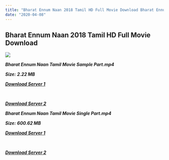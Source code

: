 ```yaml
---
title: "Bharat Ennum Naan 2018 Tamil HD Full Movie Download Bharat Ennum Naan Tamil HD Movie Download"
date: "2020-04-08"
---
```


## Bharat Ennum Naan 2018 Tamil HD Full Movie Download 

![](https://images.moviebuff.com/735a69b5-e741-45f3-9967-84bb858b4167?w=1000)

**_Bharat Ennum Naan Tamil Movie Sample Part.mp4_**

**_Size:_** **_2.22 MB_**  

**_[Download Server 1](http://b2.wetransfer.vip/files/Tamil{dd491190c7c44e72d5bc6265d8d28d52dc406d5dbea1734fee0f652b09d71bf7}20Movies/Tamil{dd491190c7c44e72d5bc6265d8d28d52dc406d5dbea1734fee0f652b09d71bf7}202018{dd491190c7c44e72d5bc6265d8d28d52dc406d5dbea1734fee0f652b09d71bf7}20Movies/Bharat{dd491190c7c44e72d5bc6265d8d28d52dc406d5dbea1734fee0f652b09d71bf7}20Ennum{dd491190c7c44e72d5bc6265d8d28d52dc406d5dbea1734fee0f652b09d71bf7}20Naan{dd491190c7c44e72d5bc6265d8d28d52dc406d5dbea1734fee0f652b09d71bf7}20(2018)/Bharat{dd491190c7c44e72d5bc6265d8d28d52dc406d5dbea1734fee0f652b09d71bf7}20Ennum{dd491190c7c44e72d5bc6265d8d28d52dc406d5dbea1734fee0f652b09d71bf7}20Naan{dd491190c7c44e72d5bc6265d8d28d52dc406d5dbea1734fee0f652b09d71bf7}20(2018){dd491190c7c44e72d5bc6265d8d28d52dc406d5dbea1734fee0f652b09d71bf7}20HDRip/Bharat{dd491190c7c44e72d5bc6265d8d28d52dc406d5dbea1734fee0f652b09d71bf7}20Ennum{dd491190c7c44e72d5bc6265d8d28d52dc406d5dbea1734fee0f652b09d71bf7}20Naan{dd491190c7c44e72d5bc6265d8d28d52dc406d5dbea1734fee0f652b09d71bf7}20Sample{dd491190c7c44e72d5bc6265d8d28d52dc406d5dbea1734fee0f652b09d71bf7}20(640x360).mp4)_**

**_[  
](http://b2.wetransfer.vip/files/Tamil{dd491190c7c44e72d5bc6265d8d28d52dc406d5dbea1734fee0f652b09d71bf7}20Movies/Tamil{dd491190c7c44e72d5bc6265d8d28d52dc406d5dbea1734fee0f652b09d71bf7}202018{dd491190c7c44e72d5bc6265d8d28d52dc406d5dbea1734fee0f652b09d71bf7}20Movies/Bharat{dd491190c7c44e72d5bc6265d8d28d52dc406d5dbea1734fee0f652b09d71bf7}20Ennum{dd491190c7c44e72d5bc6265d8d28d52dc406d5dbea1734fee0f652b09d71bf7}20Naan{dd491190c7c44e72d5bc6265d8d28d52dc406d5dbea1734fee0f652b09d71bf7}20(2018)/Bharat{dd491190c7c44e72d5bc6265d8d28d52dc406d5dbea1734fee0f652b09d71bf7}20Ennum{dd491190c7c44e72d5bc6265d8d28d52dc406d5dbea1734fee0f652b09d71bf7}20Naan{dd491190c7c44e72d5bc6265d8d28d52dc406d5dbea1734fee0f652b09d71bf7}20(2018){dd491190c7c44e72d5bc6265d8d28d52dc406d5dbea1734fee0f652b09d71bf7}20HDRip/Bharat{dd491190c7c44e72d5bc6265d8d28d52dc406d5dbea1734fee0f652b09d71bf7}20Ennum{dd491190c7c44e72d5bc6265d8d28d52dc406d5dbea1734fee0f652b09d71bf7}20Naan{dd491190c7c44e72d5bc6265d8d28d52dc406d5dbea1734fee0f652b09d71bf7}20Sample{dd491190c7c44e72d5bc6265d8d28d52dc406d5dbea1734fee0f652b09d71bf7}20(640x360).mp4)_**

**_[Download Server 2](http://b2.wetransfer.vip/files/Tamil{dd491190c7c44e72d5bc6265d8d28d52dc406d5dbea1734fee0f652b09d71bf7}20Movies/Tamil{dd491190c7c44e72d5bc6265d8d28d52dc406d5dbea1734fee0f652b09d71bf7}202018{dd491190c7c44e72d5bc6265d8d28d52dc406d5dbea1734fee0f652b09d71bf7}20Movies/Bharat{dd491190c7c44e72d5bc6265d8d28d52dc406d5dbea1734fee0f652b09d71bf7}20Ennum{dd491190c7c44e72d5bc6265d8d28d52dc406d5dbea1734fee0f652b09d71bf7}20Naan{dd491190c7c44e72d5bc6265d8d28d52dc406d5dbea1734fee0f652b09d71bf7}20(2018)/Bharat{dd491190c7c44e72d5bc6265d8d28d52dc406d5dbea1734fee0f652b09d71bf7}20Ennum{dd491190c7c44e72d5bc6265d8d28d52dc406d5dbea1734fee0f652b09d71bf7}20Naan{dd491190c7c44e72d5bc6265d8d28d52dc406d5dbea1734fee0f652b09d71bf7}20(2018){dd491190c7c44e72d5bc6265d8d28d52dc406d5dbea1734fee0f652b09d71bf7}20HDRip/Bharat{dd491190c7c44e72d5bc6265d8d28d52dc406d5dbea1734fee0f652b09d71bf7}20Ennum{dd491190c7c44e72d5bc6265d8d28d52dc406d5dbea1734fee0f652b09d71bf7}20Naan{dd491190c7c44e72d5bc6265d8d28d52dc406d5dbea1734fee0f652b09d71bf7}20Sample{dd491190c7c44e72d5bc6265d8d28d52dc406d5dbea1734fee0f652b09d71bf7}20(640x360).mp4)_**

**_Bharat Ennum Naan Tamil Movie Single Part.mp4_**

**_Size:_** **_600.62 MB_**

**_[Download Server 1](http://b2.wetransfer.vip/files/Tamil{dd491190c7c44e72d5bc6265d8d28d52dc406d5dbea1734fee0f652b09d71bf7}20Movies/Tamil{dd491190c7c44e72d5bc6265d8d28d52dc406d5dbea1734fee0f652b09d71bf7}202018{dd491190c7c44e72d5bc6265d8d28d52dc406d5dbea1734fee0f652b09d71bf7}20Movies/Bharat{dd491190c7c44e72d5bc6265d8d28d52dc406d5dbea1734fee0f652b09d71bf7}20Ennum{dd491190c7c44e72d5bc6265d8d28d52dc406d5dbea1734fee0f652b09d71bf7}20Naan{dd491190c7c44e72d5bc6265d8d28d52dc406d5dbea1734fee0f652b09d71bf7}20(2018)/Bharat{dd491190c7c44e72d5bc6265d8d28d52dc406d5dbea1734fee0f652b09d71bf7}20Ennum{dd491190c7c44e72d5bc6265d8d28d52dc406d5dbea1734fee0f652b09d71bf7}20Naan{dd491190c7c44e72d5bc6265d8d28d52dc406d5dbea1734fee0f652b09d71bf7}20(2018){dd491190c7c44e72d5bc6265d8d28d52dc406d5dbea1734fee0f652b09d71bf7}20HDRip/Bharat{dd491190c7c44e72d5bc6265d8d28d52dc406d5dbea1734fee0f652b09d71bf7}20Ennum{dd491190c7c44e72d5bc6265d8d28d52dc406d5dbea1734fee0f652b09d71bf7}20Naan{dd491190c7c44e72d5bc6265d8d28d52dc406d5dbea1734fee0f652b09d71bf7}20Single{dd491190c7c44e72d5bc6265d8d28d52dc406d5dbea1734fee0f652b09d71bf7}20Part{dd491190c7c44e72d5bc6265d8d28d52dc406d5dbea1734fee0f652b09d71bf7}20(640x360).mp4)_**

**_[  
](http://b2.wetransfer.vip/files/Tamil{dd491190c7c44e72d5bc6265d8d28d52dc406d5dbea1734fee0f652b09d71bf7}20Movies/Tamil{dd491190c7c44e72d5bc6265d8d28d52dc406d5dbea1734fee0f652b09d71bf7}202018{dd491190c7c44e72d5bc6265d8d28d52dc406d5dbea1734fee0f652b09d71bf7}20Movies/Bharat{dd491190c7c44e72d5bc6265d8d28d52dc406d5dbea1734fee0f652b09d71bf7}20Ennum{dd491190c7c44e72d5bc6265d8d28d52dc406d5dbea1734fee0f652b09d71bf7}20Naan{dd491190c7c44e72d5bc6265d8d28d52dc406d5dbea1734fee0f652b09d71bf7}20(2018)/Bharat{dd491190c7c44e72d5bc6265d8d28d52dc406d5dbea1734fee0f652b09d71bf7}20Ennum{dd491190c7c44e72d5bc6265d8d28d52dc406d5dbea1734fee0f652b09d71bf7}20Naan{dd491190c7c44e72d5bc6265d8d28d52dc406d5dbea1734fee0f652b09d71bf7}20(2018){dd491190c7c44e72d5bc6265d8d28d52dc406d5dbea1734fee0f652b09d71bf7}20HDRip/Bharat{dd491190c7c44e72d5bc6265d8d28d52dc406d5dbea1734fee0f652b09d71bf7}20Ennum{dd491190c7c44e72d5bc6265d8d28d52dc406d5dbea1734fee0f652b09d71bf7}20Naan{dd491190c7c44e72d5bc6265d8d28d52dc406d5dbea1734fee0f652b09d71bf7}20Single{dd491190c7c44e72d5bc6265d8d28d52dc406d5dbea1734fee0f652b09d71bf7}20Part{dd491190c7c44e72d5bc6265d8d28d52dc406d5dbea1734fee0f652b09d71bf7}20(640x360).mp4)_**

**_[Download Server 2](http://b2.wetransfer.vip/files/Tamil{dd491190c7c44e72d5bc6265d8d28d52dc406d5dbea1734fee0f652b09d71bf7}20Movies/Tamil{dd491190c7c44e72d5bc6265d8d28d52dc406d5dbea1734fee0f652b09d71bf7}202018{dd491190c7c44e72d5bc6265d8d28d52dc406d5dbea1734fee0f652b09d71bf7}20Movies/Bharat{dd491190c7c44e72d5bc6265d8d28d52dc406d5dbea1734fee0f652b09d71bf7}20Ennum{dd491190c7c44e72d5bc6265d8d28d52dc406d5dbea1734fee0f652b09d71bf7}20Naan{dd491190c7c44e72d5bc6265d8d28d52dc406d5dbea1734fee0f652b09d71bf7}20(2018)/Bharat{dd491190c7c44e72d5bc6265d8d28d52dc406d5dbea1734fee0f652b09d71bf7}20Ennum{dd491190c7c44e72d5bc6265d8d28d52dc406d5dbea1734fee0f652b09d71bf7}20Naan{dd491190c7c44e72d5bc6265d8d28d52dc406d5dbea1734fee0f652b09d71bf7}20(2018){dd491190c7c44e72d5bc6265d8d28d52dc406d5dbea1734fee0f652b09d71bf7}20HDRip/Bharat{dd491190c7c44e72d5bc6265d8d28d52dc406d5dbea1734fee0f652b09d71bf7}20Ennum{dd491190c7c44e72d5bc6265d8d28d52dc406d5dbea1734fee0f652b09d71bf7}20Naan{dd491190c7c44e72d5bc6265d8d28d52dc406d5dbea1734fee0f652b09d71bf7}20Single{dd491190c7c44e72d5bc6265d8d28d52dc406d5dbea1734fee0f652b09d71bf7}20Part{dd491190c7c44e72d5bc6265d8d28d52dc406d5dbea1734fee0f652b09d71bf7}20(640x360).mp4)_**

